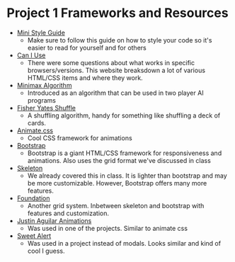 # Project 1 Frameworks and Resources

* [Mini Style Guide](https://github.com/ga-students/diana_students/blob/master/mini_style_guide.md)
	* Make sure to follow this guide on how to style your code so it's easier to read for yourself and for others
* [Can I Use](http://caniuse.com/)
	* There were some questions about what works in specific browsers/versions. This website breaksdown a lot of various HTML/CSS items and where they work. 
* [Minimax Algorithm](http://www.code2learn.com/2012/01/minimax-algorithm-tutorial.html)
	* Introduced as an algorithm that can be used in two player AI programs
* [Fisher Yates Shuffle](http://bost.ocks.org/mike/shuffle/)
	* A shuffling algorithm, handy for something like shuffling a deck of cards. 
* [Animate.css](https://daneden.github.io/animate.css/)
	* Cool CSS framework for animations
* [Bootstrap](http://getbootstrap.com/)
	* Bootstrap is a giant HTML/CSS framework for responsiveness and animations. Also uses the grid format we've discussed in class
* [Skeleton](http://getskeleton.com/)
	* We already covered this in class. It is lighter than bootstrap and may be more customizable. However, Bootstrap offers many more features. 
* [Foundation](http://foundation.zurb.com/)
	* Another grid system. Inbetween skeleton and bootstrap with features and customization. 
* [Justin Aguilar Animations](http://www.justinaguilar.com/animations/)
	* Was used in one of the projects. Similar to animate css
* [Sweet Alert](http://t4t5.github.io/sweetalert/)
	* Was used in a project instead of modals. Looks similar and kind of cool I guess. 